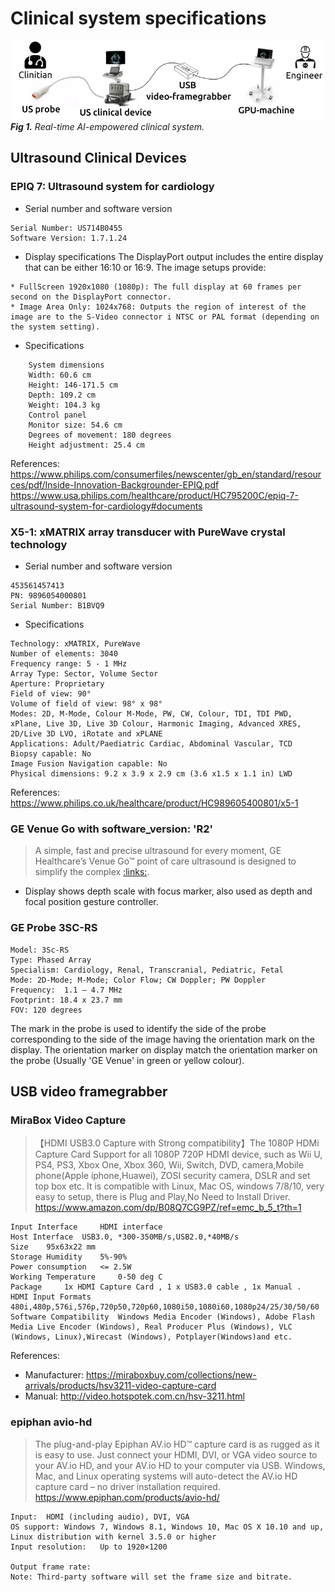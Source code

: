 # Clinical system specifications  

![fig](../../figures/rt-ai-system.png)
_**Fig 1.** Real-time AI-empowered clinical system._

## Ultrasound Clinical Devices
### EPIQ 7: Ultrasound system for cardiology  
* Serial number and software version 
```
Serial Number: US714B0455
Software Version: 1.7.1.24
```

* Display specifications
The DisplayPort output includes the entire display that can be either 16:10 or 16:9.
The image setups provide:
``` 
* FullScreen 1920x1080 (1080p): The full display at 60 frames per second on the DisplayPort connector.
* Image Area Only: 1024x768: Outputs the region of interest of the image are to the S-Video connector i NTSC or PAL format (depending on the system setting).
```

* Specifications
``` 
    System dimensions
    Width: 60.6 cm
    Height: 146-171.5 cm
    Depth: 109.2 cm
    Weight: 104.3 kg
    Control panel
    Monitor size: 54.6 cm
    Degrees of movement: 180 degrees
    Height adjustment: 25.4 cm
```

References:   
https://www.philips.com/consumerfiles/newscenter/gb_en/standard/resources/pdf/Inside-Innovation-Backgrounder-EPIQ.pdf
https://www.usa.philips.com/healthcare/product/HC795200C/epiq-7-ultrasound-system-for-cardiology#documents    

### X5-1: xMATRIX array transducer with PureWave crystal technology
* Serial number and software version 
```
453561457413
PN: 9896054000801
Serial Number: B1BVQ9
```

* Specifications
```
Technology: xMATRIX, PureWave  
Number of elements: 3040 
Frequency range: 5 - 1 MHz 
Array Type: Sector, Volume Sector   
Aperture: Proprietary   
Field of view: 90°  
Volume of field of view: 98° x 98°
Modes: 2D, M-Mode, Colour M-Mode, PW, CW, Colour, TDI, TDI PWD, xPlane, Live 3D, Live 3D Colour, Harmonic Imaging, Advanced XRES, 2D/Live 3D LVO, iRotate and xPLANE
Applications: Adult/Paediatric Cardiac, Abdominal Vascular, TCD
Biopsy capable: No
Image Fusion Navigation capable: No
Physical dimensions: 9.2 x 3.9 x 2.9 cm (3.6 x1.5 x 1.1 in) LWD
```
References:   
https://www.philips.co.uk/healthcare/product/HC989605400801/x5-1

### GE Venue Go with software_version: 'R2'
> A simple, fast and precise ultrasound for every moment, GE Healthcare’s Venue Go™ point of care ultrasound is designed to simplify the complex [:links:](https://www.gehealthcare.co.uk/products/ultrasound/point-of-care-ultrasound/venuego).

* Display shows depth scale with focus marker, also used as depth and focal position gesture controller.

### GE Probe 3SC-RS
``` 
Model: 3Sc-RS
Type: Phased Array
Specialism: Cardiology, Renal, Transcranial, Pediatric, Fetal
Mode: 2D-Mode; M-Mode; Color Flow; CW Doppler; PW Doppler
Frequency:  1.1 – 4.7 MHz
Footprint: 18.4 x 23.7 mm
FOV: 120 degrees
```
The mark in the probe is used to identify the side of the probe corresponding to the side of the image having the orientation mark on the display.
The orientation marker on display match the orientation marker on the probe (Usually 'GE Venue' in green or yellow colour).



## USB video framegrabber 

### MiraBox Video Capture 
>  【HDMI USB3.0 Capture with Strong compatibility】The 1080P HDMi Capture Card Support for all 1080P 720P HDMI device, such as Wii U, PS4, PS3, Xbox One, Xbox 360, Wii, Switch, DVD, camera,Mobile phone(Apple iphone,Huawei), ZOSI security camera, DSLR and set top box etc. It is compatible with Linux, Mac OS, windows 7/8/10, very easy to setup, there is Plug and Play,No Need to Install Driver.  
https://www.amazon.com/dp/B08Q7CG9PZ/ref=emc_b_5_t?th=1  
``` 
Input Interface 	HDMI interface
Host Interface 	USB3.0, *300-350MB/s,USB2.0,*40MB/s
Size 	95x63x22 mm
Storage Humidity 	5%-90%
Power consumption 	<= 2.5W
Working Temperature 	0-50 deg C
Package 	1x HDMI Capture Card , 1 x USB3.0 cable , 1x Manual .
HDMI Input Formats 	480i,480p,576i,576p,720p50,720p60,1080i50,1080i60,1080p24/25/30/50/60
Software Compatibility 	Windows Media Encoder (Windows), Adobe Flash Media Live Encoder (Windows), Real Producer Plus (Windows), VLC (Windows, Linux),Wirecast (Windows), Potplayer(Windows)and etc. 
``` 

References:
* Manufacturer: https://miraboxbuy.com/collections/new-arrivals/products/hsv3211-video-capture-card 
* Manual: http://video.hotspotek.com.cn/hsv-3211.html

### epiphan avio-hd
> The plug-and-play Epiphan AV.io HD™ capture card is as rugged as it is easy to use. Just connect your HDMI, DVI, or VGA video source to your AV.io HD, and your AV.io HD to your computer via USB. Windows, Mac, and Linux operating systems will auto-detect the AV.io HD capture card – no driver installation required.
https://www.epiphan.com/products/avio-hd/
```
Input:	HDMI (including audio), DVI, VGA  
OS support: Windows 7, Windows 8.1, Windows 10, Mac OS X 10.10 and up, Linux distribution with kernel 3.5.0 or higher
Input resolution:	Up to 1920×1200

Output frame rate: 
Note: Third-party software will set the frame size and bitrate.
```
